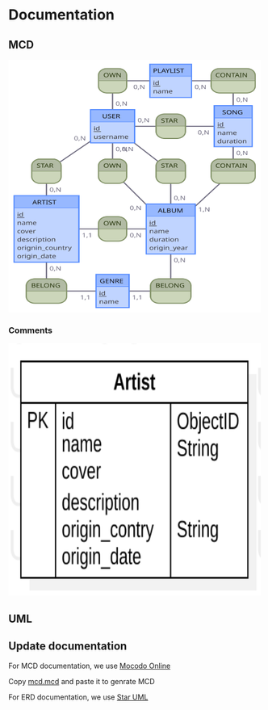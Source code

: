 # Documentation

## MCD

<img src="./mcd/mcd.svg" width="500" height="500">

### Comments

<img src="./uml/erd.svg" width="500" height="500">

## UML 

## Update documentation 

For MCD documentation, we use [Mocodo Online](https://www.mocodo.net/)

Copy [mcd.mcd](./mcd/mcd.mcd) and paste it to genrate MCD

For ERD documentation, we use [Star UML](https://staruml.io/) 
